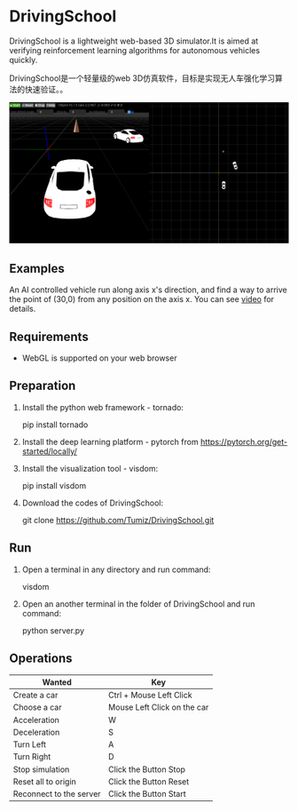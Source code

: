 # DrivingSchool

DrivingSchool is a lightweight web-based 3D simulator.It is aimed at verifying reinforcement learning algorithms for autonomous vehicles quickly.

DrivingSchool是一个轻量级的web 3D仿真软件，目标是实现无人车强化学习算法的快速验证。。

![Shot](doc/shot.png)

## Examples

An AI controlled vehicle run along axis x's direction, and find a way to arrive the point of (30,0) from any position on the axis x. You can see [video](https://v.youku.com/v_show/id_XNDEyMzQ1MTAwMA==.html?spm=a2hzp.8244740.0.0) for details.

## Requirements

* WebGL is supported on your web browser

## Preparation

1. Install the python web framework - tornado:

    pip install tornado

2. Install the deep learning platform - pytorch from https://pytorch.org/get-started/locally/

3. Install the visualization tool - visdom:

    pip install visdom

4. Download the codes of DrivingSchool:

    git clone https://github.com/Tumiz/DrivingSchool.git

## Run

1. Open a terminal in any directory and run command:

    visdom

1. Open an another terminal in the folder of DrivingSchool and run command:

    python server.py

## Operations

|    Wanted | Key 
----------- |-----
 Create a car| Ctrl + Mouse Left Click 
Choose a car| Mouse Left Click on the car
Acceleration | W
Deceleration| S
Turn Left| A
Turn Right|D
Stop simulation | Click the Button Stop
Reset all to origin| Click the Button Reset
Reconnect to the server|Click the Button Start